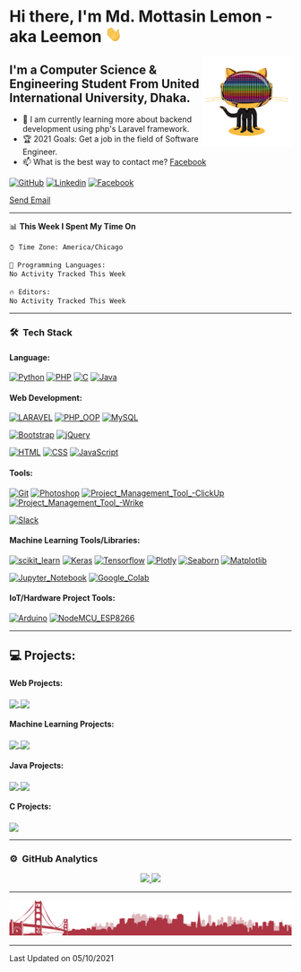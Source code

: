 # Hi there, I'm Md. Mottasin Lemon - aka Leemon <img width="30px" src="https://github.com/SatYu26/SatYu26/raw/master/Assets/Hi.gif" />

<img align="right" alt="GIF" height="160px" src="assets/daftpunktocat-guy.gif" />

## I'm a Computer Science & Engineering Student From United International University, Dhaka.

- 🌱 I am currently learning more about backend development using php's Laravel framework.
- 🏆 2021 Goals: Get a job in the field of Software Engineer.
- 📫 What is the best way to contact me? [Facebook](https://www.facebook.com/mottasin.lemon/)


[![GitHub](https://img.shields.io/badge/Github-100000?style=for-the-badge&logo=github&logoColor=white)](https://github.com/lmottasin)
[![Linkedin](https://img.shields.io/badge/Linkedin-0077B5?style=for-the-badge&logo=linkedin&logoColor=white)](https://www.linkedin.com/in/lmottasin/)
[![Facebook](https://img.shields.io/badge/Facebook-0077B5?style=for-the-badge&logo=facebook&logoColor=white)](https://github.com/lmottasin)

<a href = "mailto: mlemon171082@bscse.uiu.ac.bd">Send Email</a>



---

<!-- <img align="right" alt="GIF" height="170px" src="https://media.giphy.com/media/J5B1Y8QZnzXXbLQIBu/giphy.gif" />

### Spotify Playing 🎧

[![Spotify](https://novatorem-kyzbk7wxl-bardiesel.vercel.app/api/spotify)](https://open.spotify.com/user/31doy22mvycwt43tx6ajtqe7tdtu)

---


**I'm an Early 🐤** 

```text
🌞 Morning    169 commits    ██████████░░░░░░░░░░░░░░░   41.73% 
🌆 Daytime    153 commits    █████████░░░░░░░░░░░░░░░░   37.78% 
🌃 Evening    2 commits      ░░░░░░░░░░░░░░░░░░░░░░░░░   0.49% 
🌙 Night      81 commits     █████░░░░░░░░░░░░░░░░░░░░   20.0%

``` -->


📊 **This Week I Spent My Time On** 

```text
⌚︎ Time Zone: America/Chicago

💬 Programming Languages: 
No Activity Tracked This Week

🔥 Editors: 
No Activity Tracked This Week

```



---
### 🛠 &nbsp;Tech Stack
<!--
[![TypeScript](https://img.shields.io/badge/TypeScript-007ACC?style=for-the-badge&logo=typescript&logoColor=white)]()
[![Node.JS](https://img.shields.io/badge/Node.js-43853D?style=for-the-badge&logo=node.js&logoColor=white)]()
[![Express.JS](https://img.shields.io/badge/Express.JS-000000?style=for-the-badge&logo=express&logoColor=white)]()
[![MongoDB](https://img.shields.io/badge/MongoDB-4EA94B?style=for-the-badge&logo=mongodb&logoColor=white)]()
[![NPM](https://img.shields.io/badge/NPM-CB3837?style=for-the-badge&logo=npm&logoColor=white)]()
[![Yarn](https://img.shields.io/badge/Yarn-2C8EBB?style=for-the-badge&logo=yarn&logoColor=white)]()
[![Docker](https://img.shields.io/badge/Docker-2CA5E0?style=for-the-badge&logo=docker&logoColor=white)]()
[![Kubernetes](https://img.shields.io/badge/Kubernetes-326ce5.svg?&style=for-the-badge&logo=kubernetes&logoColor=white)]()
[![Postman](https://img.shields.io/badge/Postman-FF6C37?style=for-the-badge&logo=Postman&logoColor=white)]()
[![vsCode](https://img.shields.io/badge/vsCode-0078D4?style=for-the-badge&logo=visual%20studio%20code&logoColor=white)]()
[![Vim](https://img.shields.io/badge/Vim-%2311AB00.svg?&style=for-the-badge&logo=vim&logoColor=white)]()
-->
#### Language:

[![Python](https://img.shields.io/badge/Python-3776AB?style=for-the-badge&logo=python&logoColor=black)]()
[![PHP](https://img.shields.io/badge/PHP-777BB4?style=for-the-badge&logo=php&logoColor=black)]()
[![C](https://img.shields.io/badge/C-A8B9CC?style=for-the-badge&logo=c&logoColor=black)]()
[![Java](https://img.shields.io/badge/Java-007396?style=for-the-badge&logo=java&logoColor=black)]()

#### Web Development: 
[![LARAVEL](https://img.shields.io/badge/LARAVEL-FF2D20?style=for-the-badge&logo=laravel&logoColor=black)]()
[![PHP_OOP](https://img.shields.io/badge/PHP_OOP-777BB4?style=for-the-badge&logo=php&logoColor=black)]()
[![MySQL](https://img.shields.io/badge/MySQL-4479A1?style=for-the-badge&logo=mysql&logoColor=black)]()

[![Bootstrap](https://img.shields.io/badge/Bootstrap-7952B3?style=for-the-badge&logo=bootstrap&logoColor=black)]()
[![jQuery](https://img.shields.io/badge/jQuery-0769AD?style=for-the-badge&logo=jquery&logoColor=black)]()

[![HTML](https://img.shields.io/badge/HTML-E34F26?style=for-the-badge&logo=html5&logoColor=black)]()
[![CSS](https://img.shields.io/badge/CSS-1572B6?style=for-the-badge&logo=css3&logoColor=black)]()
[![JavaScript](https://img.shields.io/badge/JavaScript-F7DF1E?style=for-the-badge&logo=javascript&logoColor=black)]()

#### Tools: 
[![Git](https://img.shields.io/badge/Git-F05032?style=for-the-badge&logo=git&logoColor=white)]()
[![Photoshop](https://img.shields.io/badge/Photoshop-31A8FF?style=for-the-badge&logo=adobephotoshop&logoColor=white)]()
[![Project_Management_Tool_-ClickUp](https://img.shields.io/badge/Project_Management_Tool_-ClickUp-7B68EE?style=for-the-badge&logo=clickup&logoColor=white)]()
[![Project_Management_Tool_-Wrike](https://img.shields.io/badge/Project_Management_Tool_-Wrike-7B68EE?style=for-the-badge&logo=clickup&logoColor=white)]()

[![Slack](https://img.shields.io/badge/Slack-4A154B?style=for-the-badge&logo=slack&logoColor=white)]()

#### Machine Learning Tools/Libraries: 
[![scikit_learn](https://img.shields.io/badge/scikit_learn-F7931E?style=for-the-badge&logo=scikitlearn&logoColor=white)]()
[![Keras](https://img.shields.io/badge/Keras-D00000?style=for-the-badge&logo=keras&logoColor=white)]()
[![Tensorflow](https://img.shields.io/badge/Tensorflow-FF6F00?style=for-the-badge&logo=tensorflow&logoColor=white)]()
[![Plotly](https://img.shields.io/badge/Plotly-3F4F75?style=for-the-badge&logo=plotly&logoColor=white)]()
[![Seaborn](https://img.shields.io/badge/Seaborn-3F4F75?style=for-the-badge&logo=plotly&logoColor=white)]()
[![Matplotlib](https://img.shields.io/badge/Matplotlib-3F4F75?style=for-the-badge&logo=plotly&logoColor=white)]()

[![Jupyter_Notebook](https://img.shields.io/badge/Jupyter_Notebook-F37626?style=for-the-badge&logo=jupyter&logoColor=white)]()
[![Google_Colab](https://img.shields.io/badge/Google_Colab-F9AB00?style=for-the-badge&logo=googlecolab&logoColor=white)]()

#### IoT/Hardware Project Tools: 
[![Arduino](https://img.shields.io/badge/Arduino-00979D?style=for-the-badge&logo=arduino&logoColor=white)]()
[![NodeMCU_ESP8266](https://img.shields.io/badge/NodeMCU_ESP8266-00979D?style=for-the-badge&logo=arduino&logoColor=white)]()

---
## 💻 Projects: 
#### Web Projects: 

<a href="https://github.com/lmottasin/Hospital-Management-System.git">
  <img align="center" src="https://github-readme-stats.vercel.app/api/pin/?username=lmottasin&repo=Hospital-Management-System&theme=dracula" />
</a>

<a href="https://github.com/lmottasin/Online-Pharmacy-SAD">
  <img align="center" src="https://github-readme-stats.vercel.app/api/pin/?username=lmottasin&repo=Online-Pharmacy-SAD&theme=dracula" />
</a>



#### Machine Learning Projects:
<a href="https://github.com/anuraghazra/github-readme-stats">
  <img align="center" src="https://github-readme-stats.vercel.app/api/pin/?username=anuraghazra&repo=github-readme-stats" />
</a>
<a href="https://github.com/anuraghazra/convoychat">
  <img align="center" src="https://github-readme-stats.vercel.app/api/pin/?username=anuraghazra&repo=convoychat" />
</a>


#### Java Projects:
<a href="https://github.com/lmottasin/Meal-Management-System-Java-Swing-GUI.git">
  <img align="center" src="https://github-readme-stats.vercel.app/api/pin/?username=lmottasin&repo=Meal-Management-System-Java-Swing-GUI&theme=cobalt" />
</a>
<a href="https://github.com/lmottasin/Restaurant-Management-System-Java-Swing.git">
  <img align="center" src="https://github-readme-stats.vercel.app/api/pin/?username=lmottasin&repo=Restaurant-Management-System-Java-Swing&theme=cobalt" />
</a>



#### C Projects:

<a href="https://github.com/lmottasin/Employee-Management-System-C-Project.git">
  <img align="center" src="https://github-readme-stats.vercel.app/api/pin/?username=lmottasin&repo=Employee-Management-System-C-Project&theme=radical" />
</a>


---
### ⚙️ &nbsp;GitHub Analytics

<p align="center">
<a href="https://github.com/lmottasin">
  <img height="180em" src="https://github-readme-stats-eight-theta.vercel.app/api?username=lmottasin&show_icons=true&theme=algolia&include_all_commits=true&count_private=true"/>
  <img height="180em" src="https://github-readme-stats-eight-theta.vercel.app/api/top-langs/?username=lmottasin&layout=compact&langs_count=8&theme=algolia"/>
</a>
</p>

---

<img src="assets/rilHVxA.png"/> 

---
 Last Updated on 05/10/2021
<!--END_SECTION:waka-->
